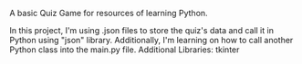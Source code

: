 A basic Quiz Game for resources of learning Python.

In this project, I'm using .json files to store the quiz's data and call it in Python using "json" library. Additionally, I'm learning on how to call another Python class into the main.py file.
Additional Libraries: tkinter 
